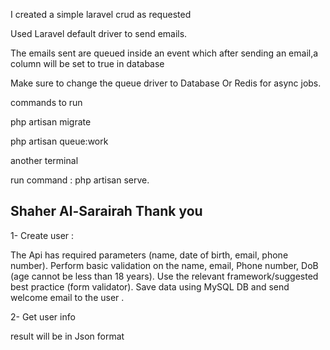 I created a simple laravel crud as requested

Used Laravel default driver to send emails.

The emails sent are queued inside an event which after sending an email,a column will be set to true in database

Make sure to change the queue driver to Database Or Redis for async jobs.

commands to run

php artisan migrate

php artisan queue:work

another terminal

run command : php artisan serve.


Shaher Al-Sarairah
Thank you
----------------------------------
1- Create user :

The Api has required parameters (name, date of birth, email, phone number).
Perform basic validation on the name, email, Phone number, DoB (age cannot be less than 18 years).
Use the relevant framework/suggested best practice (form validator).
Save data using MySQL DB and send welcome email to the user .

2- Get user info

result will be in Json format
